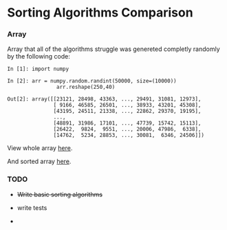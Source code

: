 # Sorting Algorithms Comparison

### Array

Array that all of the algorithms struggle was genereted completly randomly by the following code:

```python3
In [1]: import numpy

In [2]: arr = numpy.random.randint(50000, size=(10000))
				arr.reshape(250,40) 

Out[2]: array([[23121, 28498, 43363, ..., 29491, 31081, 12973],
               [ 9166, 46585, 26501, ..., 38933, 43201, 45308],
               [43195, 24511, 21338, ..., 22862, 29370, 19195],
               ...,
               [48891, 31986, 17101, ..., 47739, 15742, 15113],
               [26422,  9824,  9551, ..., 20006, 47986,  6338],
               [14762,  5234, 28853, ..., 30081,  6346, 24506]])
```

View whole array [here](src/input.txt).<br/> 

And sorted array [here](src/sorted.txt).

### TODO

* <s>Write basic sorting algorithms</s>

* write tests 

* 
